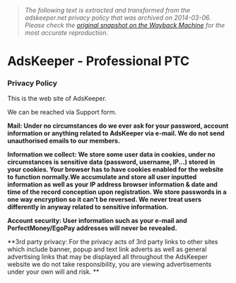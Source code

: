 > *The following text is extracted and transformed from the adskeeper.net privacy policy that was archived on 2014-03-06. Please check the [original snapshot on the Wayback Machine](https://web.archive.org/web/20140306040218id_/http%3A//adskeeper.net/privacy-policy) for the most accurate reproduction.*

# AdsKeeper - Professional PTC

### Privacy Policy

This is the web site of AdsKeeper.

We can be reached via Support form.

**Mail: Under no circumstances do we ever ask for your password, account information or anything related to AdsKeeper via e-mail. We do not send unauthorised emails to our members.**

**Information we collect: We store some user data in cookies, under no circumstances is sensitive data (password, username, IP...) stored in your cookies. Your browser has to have cookies enabled for the website to function normally.We accumulate and store all user inputted information as well as your IP address browser information & date and time of the record conception upon registration. We store passwords in a one way encryption so it can't be reversed. We never treat users differently in anyway related to sensitive information.**

**Account security: User information such as your e-mail and PerfectMoney/EgoPay addresses will never be revealed.**

**3rd party privacy: For the privacy acts of 3rd party links to other sites which include banner, popup and text link adverts as well as general advertising links that may be displayed all throughout the AdsKeeper website we do not take responsibility, you are viewing advertisements under your own will and risk. **
